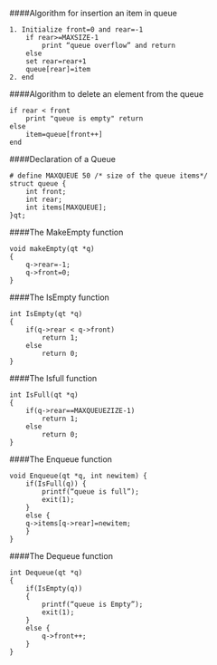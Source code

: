 ####Algorithm for insertion an item in queue
```
1. Initialize front=0 and rear=-1 
	if rear>=MAXSIZE-1
		print “queue overflow” and return 
	else
	set rear=rear+1 
	queue[rear]=item
2. end
```
####Algorithm to delete an element from the queue
```
if rear < front
	print "queue is empty" return
else 
	item=queue[front++]
end
```

####Declaration of a Queue
```
# define MAXQUEUE 50 /* size of the queue items*/
struct queue {
	int front;
	int rear;
	int items[MAXQUEUE];
}qt;
```
####The MakeEmpty function
```
void makeEmpty(qt *q)
{
	q->rear=-1;
	q->front=0; 
}
```
####The IsEmpty function
```
int IsEmpty(qt *q)
{
	if(q->rear < q->front)
		return 1; 
	else
		return 0;
}
```
####The Isfull function
```
int IsFull(qt *q)
{
	if(q->rear==MAXQUEUEZIZE-1)
		return 1; 
	else
		return 0;
}
```
####The Enqueue function
```
void Enqueue(qt *q, int newitem) {
	if(IsFull(q)) {
		printf(“queue is full”);
		exit(1); 
	}
	else {
	q->items[q->rear]=newitem; 
	}
}
```
####The Dequeue function
```
int Dequeue(qt *q)
{
	if(IsEmpty(q))
	{
		printf(“queue is Empty”);
		exit(1); 
	}
	else {
		q->front++; 
	}
}
```